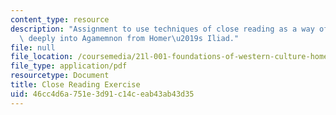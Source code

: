 ```yaml
---
content_type: resource
description: "Assignment to use techniques of close reading as a way of delving more\
  \ deeply into Agamemnon from Homer\u2019s Iliad."
file: null
file_location: /coursemedia/21l-001-foundations-of-western-culture-homer-to-dante-fall-2008/46cc4d6a751e3d91c14ceab43ab43d35_close_read_exer1.pdf
file_type: application/pdf
resourcetype: Document
title: Close Reading Exercise
uid: 46cc4d6a-751e-3d91-c14c-eab43ab43d35
---
```


